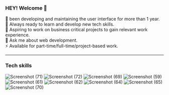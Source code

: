 ### HEY! Welcome 👋

🔭 been developing and maintaining the user interface for more than 1 year.
<br>
🌱 Always ready to learn and develop new tech skills.
<br>
👯 Aspiring to work on business critical projects to gain relevant work experience.
<br>
💬 Ask me about web development.
<br>
⚡ Available for part-time/full-time/project-based work.
<br>

<hr>

### Tech skills

![Screenshot (71)](https://user-images.githubusercontent.com/104835999/209977651-f6b66120-342e-4af5-883a-9f95926e71ba.png)
![Screenshot (72)](https://user-images.githubusercontent.com/104835999/209977654-89ec6737-3879-47ab-a299-19dd0d721efb.png)
![Screenshot (69)](https://user-images.githubusercontent.com/104835999/209977671-089fa024-33ab-45fe-88a1-78ea5dce0087.png)
![Screenshot (59)](https://user-images.githubusercontent.com/104835999/209977656-d359b4a1-aad3-469a-a72f-a6b85808d3ab.png)
![Screenshot (61)](https://user-images.githubusercontent.com/104835999/209977658-efffb961-c93b-4fbf-9277-9ef407d94c09.png)
![Screenshot (62)](https://user-images.githubusercontent.com/104835999/209977661-140d6692-e716-4579-888c-db90e64d61a3.png)
![Screenshot (64)](https://user-images.githubusercontent.com/104835999/209977663-d1b88f40-2049-4be1-bfad-06179c064f0a.png)
![Screenshot (65)](https://user-images.githubusercontent.com/104835999/209977666-d998c00f-3c04-47e5-baac-51b2fe42f219.png)
![Screenshot (70)](https://user-images.githubusercontent.com/104835999/209977674-7e6acbb1-6001-4fa5-b732-fe7281024d6e.png)
